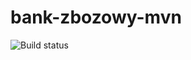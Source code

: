# bank-zbozowy-mvn
![Build status](https://travis-ci.com/KacpiCzeci/bank-zbozowy-mvn.svg?branch=main)
